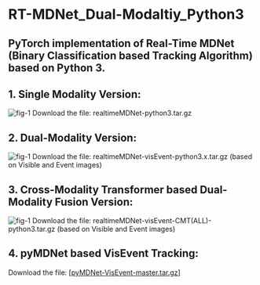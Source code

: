 # RT-MDNet_Dual-Modaltiy_Python3 

## PyTorch implementation of Real-Time MDNet (Binary Classification based Tracking Algorithm) based on Python 3. 


## 1. Single Modality Version: 
![fig-1](https://github.com/wangxiao5791509/RTMDNet_DualModality_Python3/blob/main/rtmdnet.png)
Download the file: realtimeMDNet-python3.tar.gz



## 2. Dual-Modality Version: 
![fig-1](https://github.com/wangxiao5791509/RTMDNet_DualModality_Python3/blob/main/pipelinev2.png)
Download the file: realtimeMDNet-visEvent-python3.x.tar.gz (based on Visible and Event images) 


## 3. Cross-Modality Transformer based Dual-Modality Fusion Version: 
![fig-1](https://github.com/wangxiao5791509/RTMDNet_DualModality_Python3/blob/main/pipelinev3.png)
Download the file: realtimeMDNet-visEvent-CMT(ALL)-python3.tar.gz (based on Visible and Event images)


## 4. pyMDNet based VisEvent Tracking: 
Download the file: [[pyMDNet-VisEvent-master.tar.gz](https://github.com/wangxiao5791509/RTMDNet_DualModality_Python3/blob/main/pyMDNet-VisEvent-master.tar.gz
)]
